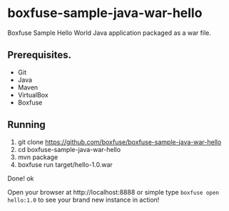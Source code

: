 boxfuse-sample-java-war-hello
=============================

Boxfuse Sample Hello World Java application packaged as a war file.

## Prerequisites.

- Git
- Java
- Maven
- VirtualBox
- Boxfuse

## Running

1. git clone https://github.com/boxfuse/boxfuse-sample-java-war-hello
2. cd boxfuse-sample-java-war-hello
3. mvn package
4. boxfuse run target/hello-1.0.war

Done!
ok

Open your browser at http://localhost:8888 or simple type ```boxfuse open hello:1.0``` to see your brand new instance in action!
